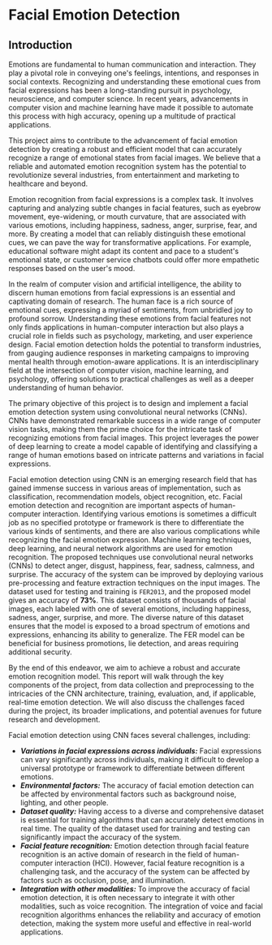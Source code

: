 # Facial Emotion Detection


## Introduction

Emotions are fundamental to human communication and interaction. They play a pivotal role in conveying one's feelings, intentions, and responses in social contexts. Recognizing and understanding these emotional cues from facial expressions has been a long-standing pursuit in psychology, neuroscience, and computer science. In recent years, advancements in computer vision and machine learning have made it possible to automate this process with high accuracy, opening up a multitude of practical applications.

This project aims to contribute to the advancement of facial emotion detection by creating a robust and efficient model that can accurately recognize a range of emotional states from facial images. We believe that a reliable and automated emotion recognition system has the potential to revolutionize several industries, from entertainment and marketing to healthcare and beyond.

Emotion recognition from facial expressions is a complex task. It involves capturing and analyzing subtle changes in facial features, such as eyebrow movement, eye-widening, or mouth curvature, that are associated with various emotions, including happiness, sadness, anger, surprise, fear, and more. By creating a model that can reliably distinguish these emotional cues, we can pave the way for transformative applications. For example, educational software might adapt its content and pace to a student's emotional state, or customer service chatbots could offer more empathetic responses based on the user's mood.

In the realm of computer vision and artificial intelligence, the ability to discern human emotions from facial expressions is an essential and captivating domain of research. The human face is a rich source of emotional cues, expressing a myriad of sentiments, from unbridled joy to profound sorrow. Understanding these emotions from facial features not only finds applications in human-computer interaction but also plays a crucial role in fields such as psychology, marketing, and user experience design. Facial emotion detection holds the potential to transform industries, from gauging audience responses in marketing campaigns to improving mental health through emotion-aware applications. It is an interdisciplinary field at the intersection of computer vision, machine learning, and psychology, offering solutions to practical challenges as well as a deeper understanding of human behavior.

The primary objective of this project is to design and implement a facial emotion detection system using convolutional neural networks (CNNs). CNNs have demonstrated remarkable success in a wide range of computer vision tasks, making them the prime choice for the intricate task of recognizing emotions from facial images. This project leverages the power of deep learning to create a model capable of identifying and classifying a range of human emotions based on intricate patterns and variations in facial expressions.

Facial emotion detection using CNN is an emerging research field that has gained immense success in various areas of implementation, such as classification, recommendation models, object recognition, etc. Facial emotion detection and recognition are important aspects of human-computer interaction. Identifying various emotions is sometimes a difficult job as no specified prototype or framework is there to differentiate the various kinds of sentiments, and there are also various complications while recognizing the facial emotion expression. Machine learning techniques, deep learning, and neural network algorithms are used for emotion recognition. The proposed techniques use convolutional neural networks (CNNs) to detect anger, disgust, happiness, fear, sadness, calmness, and surprise. The accuracy of the system can be improved by deploying various pre-processing and feature extraction techniques on the input images. The dataset used for testing and training is `FER2013`, and the proposed model gives an accuracy of **73%**. This dataset consists of thousands of facial images, each labeled with one of several emotions, including happiness, sadness, anger, surprise, and more. The diverse nature of this dataset ensures that the model is exposed to a broad spectrum of emotions and expressions, enhancing its ability to generalize. The FER model can be beneficial for business promotions, lie detection, and areas requiring additional security.

By the end of this endeavor, we aim to achieve a robust and accurate emotion recognition model. This report will walk through the key components of the project, from data collection and preprocessing to the intricacies of the CNN architecture, training, evaluation, and, if applicable, real-time emotion detection. We will also discuss the challenges faced during the project, its broader implications, and potential avenues for future research and development.

Facial emotion detection using CNN faces several challenges, including:
* **_Variations in facial expressions across individuals:_** Facial expressions can vary significantly across individuals, making it difficult to develop a universal prototype or framework to differentiate between different emotions.
* **_Environmental factors:_** The accuracy of facial emotion detection can be affected by environmental factors such as background noise, lighting, and other people.
* **_Dataset quality:_** Having access to a diverse and comprehensive dataset is essential for training algorithms that can accurately detect emotions in real time. The quality of the dataset used for training and testing can significantly impact the accuracy of the system.
* **_Facial feature recognition:_** Emotion detection through facial feature recognition is an active domain of research in the field of human-computer interaction (HCI). However, facial feature recognition is a challenging task, and the accuracy of the system can be affected by factors such as occlusion, pose, and illumination.
* **_Integration with other modalities:_** To improve the accuracy of facial emotion detection, it is often necessary to integrate it with other modalities, such as voice recognition. The integration of voice and facial recognition algorithms enhances the reliability and accuracy of emotion detection, making the system more useful and effective in real-world applications.

